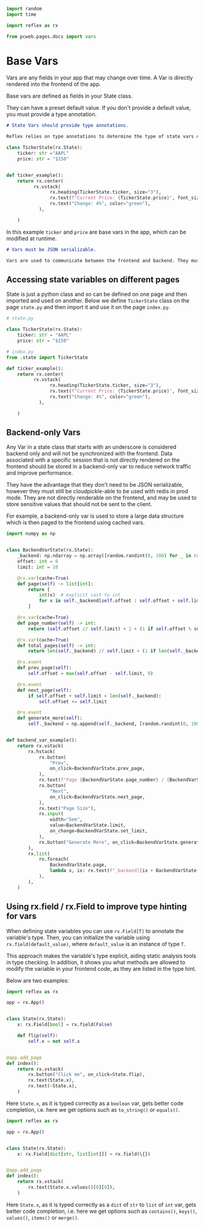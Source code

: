 ```python exec
import random
import time

import reflex as rx

from pcweb.pages.docs import vars
```

# Base Vars

Vars are any fields in your app that may change over time. A Var is directly
rendered into the frontend of the app.

Base vars are defined as fields in your State class.

They can have a preset default value. If you don't provide a default value, you
must provide a type annotation.

```md alert warning
# State Vars should provide type annotations.

Reflex relies on type annotations to determine the type of state vars during the compilation process.
```

```python demo exec
class TickerState(rx.State):
    ticker: str ="AAPL"
    price: str = "$150"


def ticker_example():
    return rx.center(
          rx.vstack(
                rx.heading(TickerState.ticker, size="3"),
                rx.text(f"Current Price: {TickerState.price}", font_size="md"),
                rx.text("Change: 4%", color="green"),
            ),

    )
```

In this example `ticker` and `price` are base vars in the app, which can be modified at runtime.

```md alert warning
# Vars must be JSON serializable.

Vars are used to communicate between the frontend and backend. They must be primitive Python types, Plotly figures, Pandas dataframes, or [a custom defined type]({vars.custom_vars.path}).
```

## Accessing state variables on different pages

State is just a python class and so can be defined on one page and then imported and used on another. Below we define `TickerState` class on the page `state.py` and then import it and use it on the page `index.py`.

```python
# state.py

class TickerState(rx.State):
    ticker: str = "AAPL"
    price: str = "$150"
```

```python
# index.py
from .state import TickerState

def ticker_example():
    return rx.center(
          rx.vstack(
                rx.heading(TickerState.ticker, size="3"),
                rx.text(f"Current Price: {TickerState.price}", font_size="md"),
                rx.text("Change: 4%", color="green"),
            ),

    )
```

## Backend-only Vars

Any Var in a state class that starts with an underscore is considered backend
only and will not be synchronized with the frontend. Data associated with a
specific session that is not directly rendered on the frontend should be stored
in a backend-only var to reduce network traffic and improve performance.

They have the advantage that they don't need to be JSON serializable, however
they must still be cloudpickle-able to be used with redis in prod mode. They are
not directly renderable on the frontend, and may be used to store sensitive
values that should not be sent to the client.

For example, a backend-only var is used to store a large data structure which is
then paged to the frontend using cached vars.

```python demo exec
import numpy as np


class BackendVarState(rx.State):
    _backend: np.ndarray = np.array([random.randint(0, 100) for _ in range(100)])
    offset: int = 0
    limit: int = 10

    @rx.var(cache=True)
    def page(self) -> list[int]:
        return [
            int(x)  # explicit cast to int
            for x in self._backend[self.offset : self.offset + self.limit]
        ]

    @rx.var(cache=True)
    def page_number(self) -> int:
        return (self.offset // self.limit) + 1 + (1 if self.offset % self.limit else 0)

    @rx.var(cache=True)
    def total_pages(self) -> int:
        return len(self._backend) // self.limit + (1 if len(self._backend) % self.limit else 0)

    @rx.event
    def prev_page(self):
        self.offset = max(self.offset - self.limit, 0)

    @rx.event
    def next_page(self):
        if self.offset + self.limit < len(self._backend):
            self.offset += self.limit

    @rx.event
    def generate_more(self):
        self._backend = np.append(self._backend, [random.randint(0, 100) for _ in range(random.randint(0, 100))])


def backend_var_example():
    return rx.vstack(
        rx.hstack(
            rx.button(
                "Prev",
                on_click=BackendVarState.prev_page,
            ),
            rx.text(f"Page {BackendVarState.page_number} / {BackendVarState.total_pages}"),
            rx.button(
                "Next",
                on_click=BackendVarState.next_page,
            ),
            rx.text("Page Size"),
            rx.input(
                width="5em",
                value=BackendVarState.limit,
                on_change=BackendVarState.set_limit,
            ),
            rx.button("Generate More", on_click=BackendVarState.generate_more),
        ),
        rx.list(
            rx.foreach(
                BackendVarState.page,
                lambda x, ix: rx.text(f"_backend[{ix + BackendVarState.offset}] = {x}"),
            ),
        ),
    )
```


## Using rx.field / rx.Field to improve type hinting for vars

When defining state variables you can use `rx.Field[T]` to annotate the variable's type. Then, you can initialize the variable using `rx.field(default_value)`, where `default_value` is an instance of type `T`. 

This approach makes the variable's type explicit, aiding static analysis tools in type checking. In addition, it shows you what methods are allowed to modify the variable in your frontend code, as they are listed in the type hint.

Below are two examples:

```python
import reflex as rx

app = rx.App()


class State(rx.State):
    x: rx.Field[bool] = rx.field(False)

    def flip(self):
        self.x = not self.x


@app.add_page
def index():
    return rx.vstack(
        rx.button("Click me", on_click=State.flip),
        rx.text(State.x),
        rx.text(~State.x),
    )
```

Here `State.x`, as it is typed correctly as a `boolean` var, gets better code completion, i.e. here we get options such as `to_string()` or `equals()`.


```python
import reflex as rx

app = rx.App()


class State(rx.State):
    x: rx.Field[dict[str, list[int]]] = rx.field(\{})


@app.add_page
def index():
    return rx.vstack(
        rx.text(State.x.values()[0][0]),
    )
```

Here `State.x`, as it is typed correctly as a `dict` of `str` to `list` of `int` var, gets better code completion, i.e. here we get options such as `contains()`, `keys()`, `values()`, `items()` or `merge()`.